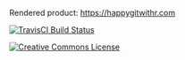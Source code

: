 Rendered product: <https://happygitwithr.com>

[![TravisCI Build Status](https://travis-ci.org/jennybc/happy-git-with-r.svg?branch=master)](https://travis-ci.org/jennybc/happy-git-with-r)

<a rel="license" href="http://creativecommons.org/licenses/by-nc/4.0/"><img alt="Creative Commons License" style="border-width:0" src="https://i.creativecommons.org/l/by-nc/4.0/88x31.png" /></a>
